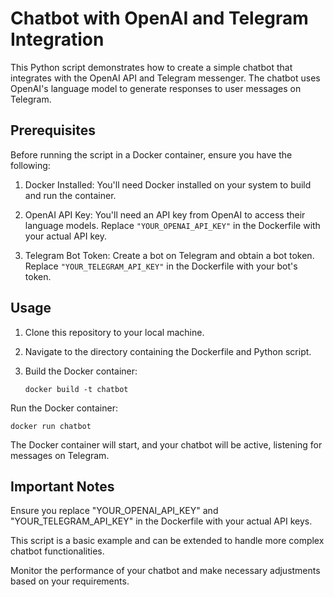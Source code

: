 # Chatbot with OpenAI and Telegram Integration

This Python script demonstrates how to create a simple chatbot that integrates with the OpenAI API and Telegram messenger. The chatbot uses OpenAI's language model to generate responses to user messages on Telegram.

## Prerequisites

Before running the script in a Docker container, ensure you have the following:

1. Docker Installed: You'll need Docker installed on your system to build and run the container.

2. OpenAI API Key: You'll need an API key from OpenAI to access their language models. Replace `"YOUR_OPENAI_API_KEY"` in the Dockerfile with your actual API key.

3. Telegram Bot Token: Create a bot on Telegram and obtain a bot token. Replace `"YOUR_TELEGRAM_API_KEY"` in the Dockerfile with your bot's token.

## Usage

1. Clone this repository to your local machine.

2. Navigate to the directory containing the Dockerfile and Python script.

3. Build the Docker container:

   ```
   docker build -t chatbot
   ```



Run the Docker container:

```
docker run chatbot
```

The Docker container will start, and your chatbot will be active, listening for messages on Telegram.

## Important Notes

Ensure you replace "YOUR_OPENAI_API_KEY" and "YOUR_TELEGRAM_API_KEY" in the Dockerfile with your actual API keys.

This script is a basic example and can be extended to handle more complex chatbot functionalities.

Monitor the performance of your chatbot and make necessary adjustments based on your requirements.